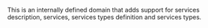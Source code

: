 This is an internally defined domain that adds support for services description, services, services types definition and services types. 

